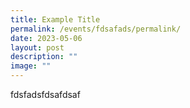 ```yaml
---
title: Example Title
permalink: /events/fdsafads/permalink/
date: 2023-05-06
layout: post
description: ""
image: ""
---
```

fdsfadsfdsafdsaf